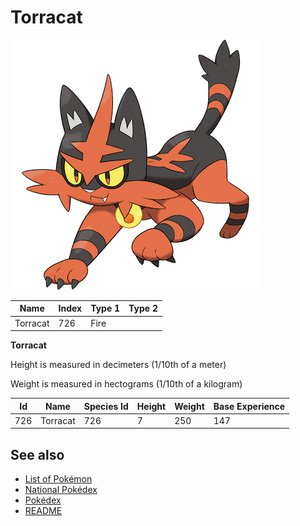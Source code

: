 # Torracat


![Torracat](images/726.png)

| **Name** | **Index** | **Type 1** | **Type 2** |
|----|----|----|----|
| Torracat | 726 | Fire  |  |

**Torracat** 


Height is measured in decimeters (1/10th of a meter)

Weight is measured in hectograms (1/10th of a kilogram)

| **Id** | **Name** | **Species Id** | **Height** | **Weight** | **Base Experience** |
|--------|----------|----------------|------------|------------|---------------------|
| 726 | Torracat | 726 | 7 | 250 | 147 |


## See also

- [List of Pokémon](../pokemon.md)
- [National Pokédex](../national_pokedex.md)
- [Pokédex](../pokedex.md)
- [README](../README.md)
